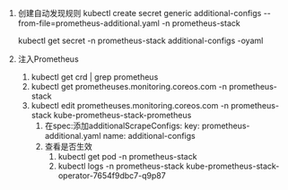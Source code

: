 1. 创建自动发现规则
   kubectl create secret generic additional-configs --from-file=prometheus-additional.yaml -n  prometheus-stack

   kubectl get secret -n prometheus-stack additional-configs -oyaml
2. 注入Prometheus
   1. kubectl get crd | grep prometheus
   2. kubectl get prometheuses.monitoring.coreos.com -n prometheus-stack
   3. kubectl edit prometheuses.monitoring.coreos.com -n prometheus-stack kube-prometheus-stack-prometheus
      1. 在spec:添加additionalScrapeConfigs:
      key: prometheus-additional.yaml
      name: additional-configs
      2. 查看是否生效
         1. kubectl get pod -n prometheus-stack 
         2. kubectl logs -n prometheus-stack  kube-prometheus-stack-operator-7654f9dbc7-q9p87